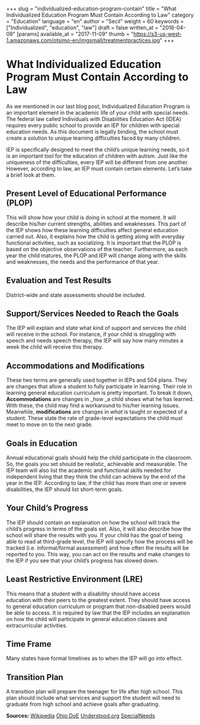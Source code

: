 +++
slug = "individualized-education-program-contain"
title = "What Individualized Education Program Must Contain According to Law"
category = "Education"
language = "en"
author = "Secil"
weight = 60
keywords = ["Individualized", "education", "law"]
draft = false
written_at = "2016-04-09"
[params]
available_at = "2017-11-09"
thumb = "https://s3-us-west-1.amazonaws.com/otsimo-en/imgsmall/treatmentpractices.jpg"
+++


# What Individualized Education Program Must Contain According to Law

As we mentioned in our last blog post, Individualized Education Program is an important element in the academic life of your child with special needs. The federal law called Individuals with Disabilities Education Act (IDEA) requires every public school to provide an IEP for children with special education needs. As this document is legally binding, the school must create a solution to unique learning difficulties faced by many children.


IEP is specifically designed to meet the child’s unique learning needs, so it is an important tool for the education of children with autism. Just like the uniqueness of the difficulties, every IEP will be different from one another. However, according to law, an IEP must contain certain elements. Let’s take a brief look at them.

## Present Level of Educational Performance (PLOP)

This will show how your child is doing in school at the moment. It will describe his/her current strengths, abilities and weaknesses. This part of the IEP shows how these learning difficulties affect general education carried out. Also, it explains how the child is getting along with everyday functional activities, such as socializing. It is important that the PLOP is based on the objective observations of the teacher. Furthermore, as each year the child matures, the PLOP and IEP will change along with the skills and weaknesses, the needs and the performance of that year.

## Evaluation and Test Results

District-wide and state assessments should be included.

## Support/Services Needed to Reach the Goals

The IEP will explain and state what kind of support and services the child will receive in the school. For instance, if your child is struggling with speech and needs speech therapy, the IEP will say how many minutes a week the child will receive this therapy.

## Accommodations and Modifications

These two terms are generally used together in IEPs and 504 plans. They are changes that allow a student to fully participate in learning. Their role in learning general education curriculum is pretty important. To break it down, **Accommodations** are changes in _how _a child shows what he has learned. With these, the child may find a workaround to his/her learning issues. Meanwhile, **modifications** are changes in _what_ is taught or expected of a student. These state the rate of grade-level expectations the child must meet to move on to the next grade.

## Goals in Education

Annual educational goals should help the child participate in the classroom. So, the goals you set should be realistic, achievable and measurable. The IEP team will also list the academic and functional skills needed for independent living that they think the child can achieve by the end of the year in the IEP. According to law, if the child has more than one or severe disabilities, the IEP should list short-term goals.

## Your Child’s Progress

The IEP should contain an explanation on how the school will track the child’s progress in terms of the goals set. Also, it will also describe how the school will share the results with you. If your child has the goal of being able to read at third-grade level, the IEP will specify how the process will be tracked (i.e. informal/formal assessment) and how often the results will be reported to you. This way, you can act on the results and make changes to the IEP if you see that your child’s progress has slowed down.


## Least Restrictive Environment (LRE)

This means that a student with a disability should have access education with their peers to the greatest extent. They should have access to general education curriculum or program that non-disabled peers would be able to access. It is required by law that the IEP includes an explanation on how the child will participate in general education classes and extracurricular activities.

## Time Frame

Many states have formal timelines as to when the IEP will go into effect.

## Transition Plan

A transition plan will prepare the teenager for life after high school. This plan should include what services and support the student will need to graduate from high school and achieve goals after graduating.

**Sources:** [Wikipedia](https://en.wikipedia.org/wiki/Least_restrictive_environment) [Ohio DoE](https://www.youtube.com/watch?v=UYlktSTIlQY) [Understood.org](https://www.understood.org/en/school-learning/special-services/ieps/understanding-individualized-education-programs#item1) [SpecialNeeds](http://www.specialneeds.com/legal-and-trustees/autism/iep-goals-children-autism)

